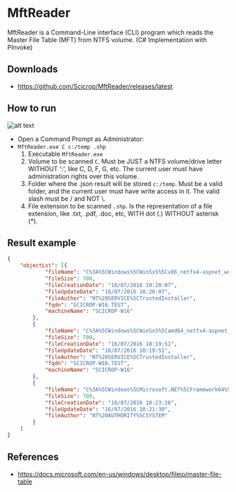 # MftReader
MftReader is a Command-Line interface (CLI) program which reads the Master File Table (MFT) from NTFS volume.
(C# Implementation with PInvoke)

## Downloads

- https://github.com/Scicrop/MftReader/releases/latest

## How to run

![alt text](https://github.com/Scicrop/MftReader/blob/master/dist/mftreader-capture.png?raw=true "MftReader ScreenShot")

- Open a Command Prompt as Administrator:
- `MftReader.exe C c:/temp .shp`
  1. Executable `MftReader.exe`
  2. Volume to be scanned `C`. Must be JUST a NTFS volume/drive letter WITHOUT ':', like C, D, F, G, etc. The current user must have administration rights over this volume.
  3. Folder where the .json result will be stored `c:/temp`. Must be a valid folder, and the current user must have write access in it. The valid slash must be / and NOT \\.
  4. File extension to be scanned `.shp`. Is the representation of a file extension, like .txt, .pdf, .doc, etc, WITH dot (.) WITHOUT asterisk (*).

## Result example

```json
{
	"objectLst": [{
			"fileName": "C%3A%5CWindows%5CWinSxS%5Cx86_netfx4-aspnet_webadmin_code_b03f5f7f11d50a3a_4.0.14305.0_none_b5951a9f218f715e%5CApplicationConfigurationPage.cs",
			"fileSize": 700,
			"fileCreationDate": "16/07/2016 10:20:07",
			"fileUpdateDate": "16/07/2016 10:20:07",
			"fileAuthor": "NT%20SERVICE%5CTrustedInstaller",
			"fqdn": "SCICROP-W16.TEST", 
			"machineName": "SCICROP-W16"
		},
		{
			"fileName": "C%3A%5CWindows%5CWinSxS%5Camd64_netfx4-aspnet_webadmin_code_b03f5f7f11d50a3a_4.0.14305.0_none_6de7e3c80d134858%5CApplicationConfigurationPage.cs",
			"fileSize": 700,
			"fileCreationDate": "16/07/2016 10:19:51",
			"fileUpdateDate": "16/07/2016 10:19:51",
			"fileAuthor": "NT%20SERVICE%5CTrustedInstaller",
			"fqdn": "SCICROP-W16.TEST", 
			"machineName": "SCICROP-W16"
		},
		{
			"fileName": "C%3A%5CWindows%5CMicrosoft.NET%5CFramework64%5Cv4.0.30319%5CASP.NETWebAdminFiles%5CApp_Code%5CApplicationConfigurationPage.cs",
			"fileSize": 700,
			"fileCreationDate": "16/07/2016 10:23:26",
			"fileUpdateDate": "16/07/2016 10:21:30",
			"fileAuthor": "NT%20AUTHORITY%5CSYSTEM"
		}
	]
}
```

## References

- https://docs.microsoft.com/en-us/windows/desktop/fileio/master-file-table
